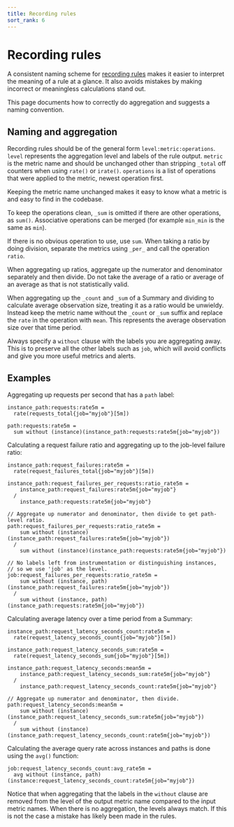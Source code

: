 ```yaml
---
title: Recording rules
sort_rank: 6
---
```


# Recording rules

A consistent naming scheme for [recording rules](/docs/querying/rules/) makes it
easier to interpret the meaning of a rule at a glance. It also avoids mistakes by 
making incorrect or meaningless calculations stand out. 

This page documents how to correctly do aggregation and suggests a naming
convention.

## Naming and aggregation

Recording rules should be of the general form `level:metric:operations`.
`level` represents the aggregation level and labels of the rule output.
`metric` is the metric name and should be unchanged other than stripping
`_total` off counters when using `rate()` or `irate()`. `operations` is a list
of operations that were applied to the metric, newest operation first.

Keeping the metric name unchanged makes it easy to know what a metric is and
easy to find in the codebase. 

To keep the operations clean, `_sum` is omitted if there are other operations,
as `sum()`. Associative operations can be merged (for example `min_min` is the
same as `min`).

If there is no obvious operation to use, use `sum`.  When taking a ratio by
doing division, separate the metrics using `_per_` and call the operation
`ratio`. 

When aggregating up ratios, aggregate up the numerator and denominator
separately and then divide. Do not take the average of a ratio or average of an
average as that is not statistically valid.

When aggregating up the `_count` and `_sum` of a Summary and dividing to
calculate average observation size, treating it as a ratio would be unwieldy.
Instead keep the metric name without the `_count` or `_sum` suffix and replace
the `rate` in the operation with `mean`. This represents the average
observation size over that time period.

Always specify a `without` clause with the labels you are aggregating away.
This is to preserve all the other labels such as `job`, which will avoid
conflicts and give you more useful metrics and alerts.

## Examples

Aggregating up requests per second that has a `path` label:

```
instance_path:requests:rate5m =
  rate(requests_total{job="myjob"}[5m])

path:requests:rate5m =
  sum without (instance)(instance_path:requests:rate5m{job="myjob"})
```

Calculating a request failure ratio and aggregating up to the job-level failure ratio:

```
instance_path:request_failures:rate5m =
  rate(request_failures_total{job="myjob"}[5m])

instance_path:request_failures_per_requests:ratio_rate5m =
    instance_path:request_failures:rate5m{job="myjob"}
  /
    instance_path:requests:rate5m{job="myjob"}

// Aggregate up numerator and denominator, then divide to get path-level ratio.
path:request_failures_per_requests:ratio_rate5m =
    sum without (instance)(instance_path:request_failures:rate5m{job="myjob"})
  /
    sum without (instance)(instance_path:requests:rate5m{job="myjob"})

// No labels left from instrumentation or distinguishing instances,
// so we use 'job' as the level.
job:request_failures_per_requests:ratio_rate5m =
    sum without (instance, path)(instance_path:request_failures:rate5m{job="myjob"})
  /
    sum without (instance, path)(instance_path:requests:rate5m{job="myjob"})
```


Calculating average latency over a time period from a Summary:

```
instance_path:request_latency_seconds_count:rate5m =
  rate(request_latency_seconds_count{job="myjob"}[5m])

instance_path:request_latency_seconds_sum:rate5m =
  rate(request_latency_seconds_sum{job="myjob"}[5m])

instance_path:request_latency_seconds:mean5m =
    instance_path:request_latency_seconds_sum:rate5m{job="myjob"}
  /
    instance_path:request_latency_seconds_count:rate5m{job="myjob"}

// Aggregate up numerator and denominator, then divide.
path:request_latency_seconds:mean5m =
    sum without (instance)(instance_path:request_latency_seconds_sum:rate5m{job="myjob"})
  /
    sum without (instance)(instance_path:request_latency_seconds_count:rate5m{job="myjob"})
```

Calculating the average query rate across instances and paths is done using the
`avg()` function:

```
job:request_latency_seconds_count:avg_rate5m =
  avg without (instance, path)(instance:request_latency_seconds_count:rate5m{job="myjob"})
```

Notice that when aggregating that the labels in the `without` clause are removed
from the level of the output metric name compared to the input metric names.
When there is no aggregation, the levels always match. If this is not the case
a mistake has likely been made in the rules.
